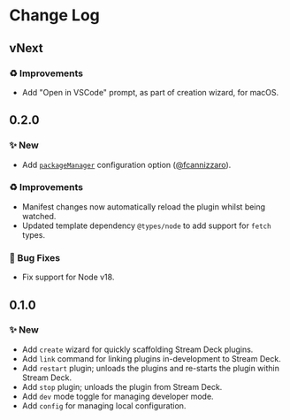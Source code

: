 <!--

## {version}

🚨 Breaking
✨ New
🐞 Fix
♻️ Refactor / Enhance / Update

-->

# Change Log

## vNext

### ♻️ Improvements

- Add "Open in VSCode" prompt, as part of creation wizard, for macOS.

## 0.2.0

### ✨ New

-  Add [`packageManager`](README.md/#packagemanager) configuration option ([@fcannizzaro](https://github.com/fcannizzaro)).

### ♻️ Improvements

- Manifest changes now automatically reload the plugin whilst being watched.
- Updated template dependency `@types/node` to add support for `fetch` types.

### 🐞 Bug Fixes

- Fix support for Node v18.

## 0.1.0

### ✨ New

- Add `create` wizard for quickly scaffolding Stream Deck plugins.
- Add `link` command for linking plugins in-development to Stream Deck.
- Add `restart` plugin; unloads the plugins and re-starts the plugin within Stream Deck.
- Add `stop` plugin; unloads the plugin from Stream Deck.
- Add `dev` mode toggle for managing developer mode.
- Add `config` for managing local configuration.

